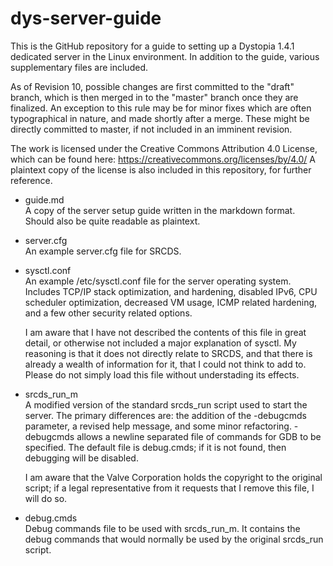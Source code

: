 dys-server-guide
==================================

This is the GitHub repository for a guide to setting up a Dystopia 1.4.1 dedicated server in the Linux environment. In addition to the guide, various supplementary files are included.

As of Revision 10, possible changes are first committed to the "draft" branch, which is then merged in to the "master" branch once they are finalized. An exception to this rule may be for minor fixes which are often typographical in nature, and made shortly after a merge. These might be directly committed to master, if not included in an imminent revision.

The work is licensed under the Creative Commons Attribution 4.0 License, which can be found here: https://creativecommons.org/licenses/by/4.0/ A plaintext copy of the license is also included in this repository, for further reference.

* guide.md  
  A copy of the server setup guide written in the markdown format. Should also be quite readable as plaintext.

* server.cfg  
  An example server.cfg file for SRCDS.

* sysctl.conf  
  An example /etc/sysctl.conf file for the server operating system. Includes TCP/IP stack optimization, and hardening, disabled IPv6, CPU scheduler optimization, decreased VM usage, ICMP related hardening, and a few other security related options. 

  I am aware that I have not described the contents of this file in great detail, or otherwise not included a major explanation of sysctl. My reasoning is that it does not directly relate to SRCDS, and that there is already a wealth of information for it, that I could not think to add to. Please do not simply load this file without understading its effects.

* srcds_run_m  
  A modified version of the standard srcds_run script used to start the server. The primary differences are: the addition of the -debugcmds parameter, a revised help message, and some minor refactoring. -debugcmds allows a newline separated file of commands for GDB to be specified. The default file is debug.cmds; if it is not found, then debugging will be disabled.

  I am aware that the Valve Corporation holds the copyright to the original script; if a legal representative from it requests that I remove this file, I will do so.

* debug.cmds  
  Debug commands file to be used with srcds_run_m. It contains the debug commands that would normally be used by the original srcds_run script.
